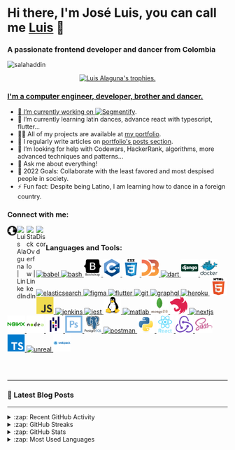 # Hi there, I'm José Luis, you can call me [Luis][portfolio] 👋

### A passionate frontend developer and dancer from Colombia

<p align="left"> <img src="https://komarev.com/ghpvc/?username=salahaddin&label=Profile%20views&color=0e75b6&style=flat" alt="salahaddin" /> </p>

<p align="center"> 
  <a href="https://github.com/ryo-ma/github-profile-trophy"><img src="https://github-profile-trophy.vercel.app/?username=salahaddin&theme=onedark&column=5&margin-w=5&margin-h=5&no-frame=true" alt="Luis Alaguna's trophies." /> 
</p>

<!--
**SalahAdDin/SalahAdDin** is a ✨ _special_ ✨ repository because its `README.md` (this file) appears on your GitHub profile.

Here are some ideas to get you started:

- 🔭 I’m currently working on ...
- 🌱 I’m currently learning ...
- 👯 I’m looking to collaborate on ...
- 🤔 I’m looking for help with ...
- 💬 Ask me about ...
- 📫 How to reach me: ...
- 😄 Pronouns: ...
- ⚡ Fun fact: ...
-->

### I'm a computer engineer, developer, brother and dancer.

- 🔭 I’m currently working on [<img alt="Segmentify" width="16px" src="https://avatars.githubusercontent.com/u/14087181?s=200&v=4" />][job].
- 🌱 I’m currently learning latin dances, advance react with typescript, flutter...
- 👨‍💻 All of my projects are available at [my portfolio][portfolio].
- 📝 I regularly write articles on [portfolio's posts section](https://uzmani.tech/posts).
- 🤔 I’m looking for help with Codewars, HackerRank, algorithms, more advanced techniques and patterns...
- 💬 Ask me about everything!
- 🥅 2022 Goals: Collaborate with the least favored and most despised people in society.
- ⚡ Fun fact: Despite being Latino, I am learning how to dance in a foreign country.

### Connect with me:

[<img align="left" alt="uzmani.tech" width="22px" src="https://raw.githubusercontent.com/iconic/open-iconic/master/svg/globe.svg" />][portfolio]
[<img align="left" alt="Luis Alaguna | LinkedIn" width="22px" src="https://raw.githubusercontent.com/rahuldkjain/github-profile-readme-generator/master/src/images/icons/Social/linked-in-alt.svg" />][linkedin]
[<img align="left" alt="StackOverflow | LinkedIn" width="22px" src="https://raw.githubusercontent.com/rahuldkjain/github-profile-readme-generator/master/src/images/icons/Social/stack-overflow.svg" target="blank">][stackoverflow]
[<img align="left" alt="Discord" width="22px" src="https://raw.githubusercontent.com/rahuldkjain/github-profile-readme-generator/master/src/images/icons/Social/discord.svg" target="blank">][discord]

<br />

### Languages and Tools:

<p align="left"> <a href="https://babeljs.io/" target="_blank" rel="noreferrer"> <img src="https://www.vectorlogo.zone/logos/babeljs/babeljs-icon.svg" alt="babel" width="40" height="40"/> </a> <a href="https://www.gnu.org/software/bash/" target="_blank" rel="noreferrer"> <img src="https://www.vectorlogo.zone/logos/gnu_bash/gnu_bash-icon.svg" alt="bash" width="40" height="40"/> </a> <a href="https://getbootstrap.com" target="_blank" rel="noreferrer"> <img src="https://raw.githubusercontent.com/devicons/devicon/master/icons/bootstrap/bootstrap-plain-wordmark.svg" alt="bootstrap" width="40" height="40"/> </a> <a href="https://www.w3schools.com/cpp/" target="_blank" rel="noreferrer"> <img src="https://raw.githubusercontent.com/devicons/devicon/master/icons/cplusplus/cplusplus-original.svg" alt="cplusplus" width="40" height="40"/> </a> <a href="https://www.w3schools.com/css/" target="_blank" rel="noreferrer"> <img src="https://raw.githubusercontent.com/devicons/devicon/master/icons/css3/css3-original-wordmark.svg" alt="css3" width="40" height="40"/> </a> <a href="https://d3js.org/" target="_blank" rel="noreferrer"> <img src="https://raw.githubusercontent.com/devicons/devicon/master/icons/d3js/d3js-original.svg" alt="d3js" width="40" height="40"/> </a> <a href="https://dart.dev" target="_blank" rel="noreferrer"> <img src="https://www.vectorlogo.zone/logos/dartlang/dartlang-icon.svg" alt="dart" width="40" height="40"/> </a> <a href="https://www.djangoproject.com/" target="_blank" rel="noreferrer"> <img src="https://raw.githubusercontent.com/devicons/devicon/master/icons/django/django-original.svg" alt="django" width="40" height="40"/> </a> <a href="https://www.docker.com/" target="_blank" rel="noreferrer"> <img src="https://raw.githubusercontent.com/devicons/devicon/master/icons/docker/docker-original-wordmark.svg" alt="docker" width="40" height="40"/> </a> <a href="https://www.elastic.co" target="_blank" rel="noreferrer"> <img src="https://www.vectorlogo.zone/logos/elastic/elastic-icon.svg" alt="elasticsearch" width="40" height="40"/> </a> <a href="https://www.figma.com/" target="_blank" rel="noreferrer"> <img src="https://www.vectorlogo.zone/logos/figma/figma-icon.svg" alt="figma" width="40" height="40"/> </a> <a href="https://flutter.dev" target="_blank" rel="noreferrer"> <img src="https://www.vectorlogo.zone/logos/flutterio/flutterio-icon.svg" alt="flutter" width="40" height="40"/> </a> <a href="https://git-scm.com/" target="_blank" rel="noreferrer"> <img src="https://www.vectorlogo.zone/logos/git-scm/git-scm-icon.svg" alt="git" width="40" height="40"/> </a> <a href="https://graphql.org" target="_blank" rel="noreferrer"> <img src="https://www.vectorlogo.zone/logos/graphql/graphql-icon.svg" alt="graphql" width="40" height="40"/> </a> <a href="https://heroku.com" target="_blank" rel="noreferrer"> <img src="https://www.vectorlogo.zone/logos/heroku/heroku-icon.svg" alt="heroku" width="40" height="40"/> </a> <a href="https://www.w3.org/html/" target="_blank" rel="noreferrer"> <img src="https://raw.githubusercontent.com/devicons/devicon/master/icons/html5/html5-original-wordmark.svg" alt="html5" width="40" height="40"/> </a> <a href="https://developer.mozilla.org/en-US/docs/Web/JavaScript" target="_blank" rel="noreferrer"> <img src="https://raw.githubusercontent.com/devicons/devicon/master/icons/javascript/javascript-original.svg" alt="javascript" width="40" height="40"/> </a> <a href="https://www.jenkins.io" target="_blank" rel="noreferrer"> <img src="https://www.vectorlogo.zone/logos/jenkins/jenkins-icon.svg" alt="jenkins" width="40" height="40"/> </a> <a href="https://jestjs.io" target="_blank" rel="noreferrer"> <img src="https://www.vectorlogo.zone/logos/jestjsio/jestjsio-icon.svg" alt="jest" width="40" height="40"/> </a> <a href="https://www.linux.org/" target="_blank" rel="noreferrer"> <img src="https://raw.githubusercontent.com/devicons/devicon/master/icons/linux/linux-original.svg" alt="linux" width="40" height="40"/> </a> <a href="https://www.mathworks.com/" target="_blank" rel="noreferrer"> <img src="https://upload.wikimedia.org/wikipedia/commons/2/21/Matlab_Logo.png" alt="matlab" width="40" height="40"/> </a> <a href="https://www.mongodb.com/" target="_blank" rel="noreferrer"> <img src="https://raw.githubusercontent.com/devicons/devicon/master/icons/mongodb/mongodb-original-wordmark.svg" alt="mongodb" width="40" height="40"/> </a> <a href="https://nestjs.com/" target="_blank" rel="noreferrer"> <img src="https://raw.githubusercontent.com/devicons/devicon/master/icons/nestjs/nestjs-plain.svg" alt="nestjs" width="40" height="40"/> </a> <a href="https://nextjs.org/" target="_blank" rel="noreferrer"> <img src="https://cdn.worldvectorlogo.com/logos/nextjs-2.svg" alt="nextjs" width="40" height="40"/> </a> <a href="https://www.nginx.com" target="_blank" rel="noreferrer"> <img src="https://raw.githubusercontent.com/devicons/devicon/master/icons/nginx/nginx-original.svg" alt="nginx" width="40" height="40"/> </a> <a href="https://nodejs.org" target="_blank" rel="noreferrer"> <img src="https://raw.githubusercontent.com/devicons/devicon/master/icons/nodejs/nodejs-original-wordmark.svg" alt="nodejs" width="40" height="40"/> </a> <a href="https://pandas.pydata.org/" target="_blank" rel="noreferrer"> <img src="https://raw.githubusercontent.com/devicons/devicon/2ae2a900d2f041da66e950e4d48052658d850630/icons/pandas/pandas-original.svg" alt="pandas" width="40" height="40"/> </a> <a href="https://www.photoshop.com/en" target="_blank" rel="noreferrer"> <img src="https://raw.githubusercontent.com/devicons/devicon/master/icons/photoshop/photoshop-line.svg" alt="photoshop" width="40" height="40"/> </a> <a href="https://www.postgresql.org" target="_blank" rel="noreferrer"> <img src="https://raw.githubusercontent.com/devicons/devicon/master/icons/postgresql/postgresql-original-wordmark.svg" alt="postgresql" width="40" height="40"/> </a> <a href="https://postman.com" target="_blank" rel="noreferrer"> <img src="https://www.vectorlogo.zone/logos/getpostman/getpostman-icon.svg" alt="postman" width="40" height="40"/> </a> <a href="https://www.python.org" target="_blank" rel="noreferrer"> <img src="https://raw.githubusercontent.com/devicons/devicon/master/icons/python/python-original.svg" alt="python" width="40" height="40"/> </a> <a href="https://reactjs.org/" target="_blank" rel="noreferrer"> <img src="https://raw.githubusercontent.com/devicons/devicon/master/icons/react/react-original-wordmark.svg" alt="react" width="40" height="40"/> </a> <a href="https://redux.js.org" target="_blank" rel="noreferrer"> <img src="https://raw.githubusercontent.com/devicons/devicon/master/icons/redux/redux-original.svg" alt="redux" width="40" height="40"/> </a> <a href="https://sass-lang.com" target="_blank" rel="noreferrer"> <img src="https://raw.githubusercontent.com/devicons/devicon/master/icons/sass/sass-original.svg" alt="sass" width="40" height="40"/> </a> <a href="https://www.typescriptlang.org/" target="_blank" rel="noreferrer"> <img src="https://raw.githubusercontent.com/devicons/devicon/master/icons/typescript/typescript-original.svg" alt="typescript" width="40" height="40"/> </a> <a href="https://unrealengine.com/" target="_blank" rel="noreferrer"> <img src="https://raw.githubusercontent.com/kenangundogan/fontisto/036b7eca71aab1bef8e6a0518f7329f13ed62f6b/icons/svg/brand/unreal-engine.svg" alt="unreal" width="40" height="40"/> </a> <a href="https://webpack.js.org" target="_blank" rel="noreferrer"> <img src="https://raw.githubusercontent.com/devicons/devicon/d00d0969292a6569d45b06d3f350f463a0107b0d/icons/webpack/webpack-original-wordmark.svg" alt="webpack" width="40" height="40"/> </a> </p>

<br />
<br />

---

### 📕 Latest Blog Posts

<!-- BLOG-POST-LIST:START -->
<!-- BLOG-POST-LIST:END -->

---


<details align="left">
  <summary>:zap: Recent GitHub Activity</summary>

  <!--START_SECTION:activity-->
1. ❗ Opened issue [#42](https://github.com/not-jan/apex-tux/issues/42) in [not-jan/apex-tux](https://github.com/not-jan/apex-tux)
2. 🗣 Commented on [#33](https://github.com/not-jan/apex-tux/issues/33) in [not-jan/apex-tux](https://github.com/not-jan/apex-tux)
3. 🗣 Commented on [#37](https://github.com/not-jan/apex-tux/issues/37) in [not-jan/apex-tux](https://github.com/not-jan/apex-tux)
4. 🗣 Commented on [#3330](https://github.com/microsoft/winget-cli/issues/3330) in [microsoft/winget-cli](https://github.com/microsoft/winget-cli)
5. 🗣 Commented on [#837](https://github.com/nhn/tui.image-editor/issues/837) in [nhn/tui.image-editor](https://github.com/nhn/tui.image-editor)
  <!--END_SECTION:activity-->
</details>

<details align="left">
  <summary> :zap: GitHub Streaks</summary>
  <img align="center" alt="SalahAdDin's GitHub Streaks" src="https://github-readme-streak-stats.herokuapp.com/?user=salahaddin&theme=dark&background=1A2B34" />
</details>

<details align="left">
  <summary> :zap: GitHub Stats</summary>
  <img align="center" style="margin: 0.5rem" src="https://github-readme-stats.vercel.app/api?username=SalahAdDin&show_icons=true&line_height=27&count_private=true&title_color=ffffff&text_color=c9cacc&icon_color=4AB097&bg_color=1A2B34" alt="Luis Alaguna's GitHub Stats" />
</details>

<details align="left">
  <summary> :zap: Most Used Languages</summary>
  <img align="center" style="margin: 0.5rem" src="https://github-readme-stats.vercel.app/api/top-langs/?username=SalahAdDin&layout=compact&langs_count=8&count_private=true&title_color=ffffff&text_color=c9cacc&icon_color=4AB097&bg_color=1A2B34&hide_border=true" alt="Luis Alaguna's Language Stats" />
</details>

[portfolio]: https://www.uzmani.tech/
[job]: http://www.segmentify.com
[linkedin]: https://www.linkedin.com/in/jluissalaguna/
[stackoverflow]: https://www.stackoverflow.com/users/3826549/salahaddin
[discord]: https://discord.gg/LuisAlaguna#5121
[aboutme]: https://www.uzmani.tech/about-me
